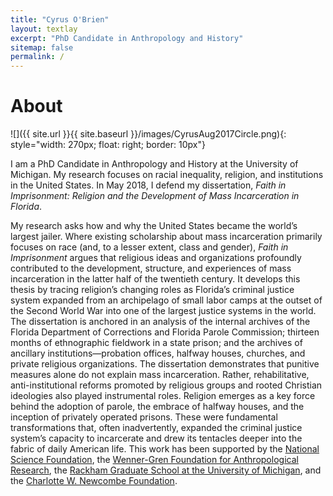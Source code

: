 ```yaml
---
title: "Cyrus O'Brien"
layout: textlay
excerpt: "PhD Candidate in Anthropology and History"
sitemap: false
permalink: /
---
```



# About
![]({{ site.url }}{{ site.baseurl }}/images/CyrusAug2017Circle.png){: style="width: 270px; float: right; border: 10px"}

 I am a PhD Candidate in Anthropology and History at the University of Michigan. My research focuses on racial inequality, religion, and institutions in the United States. In May 2018, I defend my dissertation, _Faith in Imprisonment: Religion and the Development of Mass Incarceration in Florida_.

 My research asks how and why the United States became the world’s largest jailer. Where existing scholarship about mass incarceration primarily focuses on race (and, to a lesser extent, class and gender), _Faith in Imprisonment_ argues that religious ideas and organizations profoundly contributed to the development, structure, and experiences of mass incarceration in the latter half of the twentieth century. It develops this thesis by tracing religion’s changing roles as Florida’s criminal justice system expanded from an archipelago of small labor camps at the outset of the Second World War into one of the largest justice systems in the world. The dissertation is anchored in an analysis of the internal archives of the Florida Department of Corrections and Florida Parole Commission; thirteen months of ethnographic fieldwork in a state prison; and the archives of ancillary institutions—probation offices, halfway houses, churches, and private religious organizations. The dissertation demonstrates that punitive measures alone do not explain mass incarceration. Rather, rehabilitative, anti-institutional reforms promoted by religious groups and rooted Christian ideologies also played instrumental roles. Religion emerges as a key force behind the adoption of parole, the embrace of halfway houses, and the inception of privately operated prisons. These were fundamental transformations that, often inadvertently, expanded the criminal justice system’s capacity to incarcerate and drew its tentacles deeper into the fabric of daily American life. This work has been supported by the [National Science Foundation](https://www.nsfgrfp.org), the [Wenner-Gren Foundation for Anthropological Research](http://www.wennergren.org/grantees/obrien-cyrus-james), the [Rackham Graduate School at the University of Michigan](https://www.rackham.umich.edu/blog/announcing-2016-2017-rackham-predoctoral-fellowship-winners), and the [Charlotte W. Newcombe Foundation](http://woodrow.org/news/2017-newcombe-fellows-named/).
